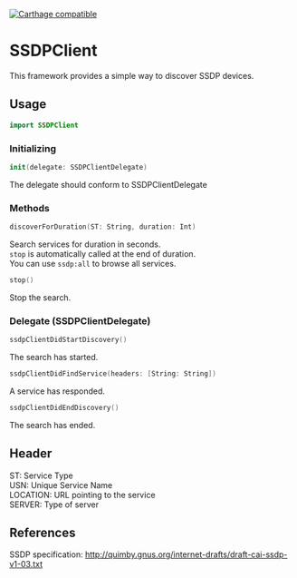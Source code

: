 [![Carthage compatible](https://img.shields.io/badge/Carthage-compatible-4BC51D.svg?style=flat)](https://github.com/Carthage/Carthage)

# SSDPClient
This framework provides a simple way to discover SSDP devices.


## Usage
```swift
import SSDPClient
```

### Initializing
```swift
init(delegate: SSDPClientDelegate)
```
The delegate should conform to SSDPClientDelegate


### Methods
```swift
discoverForDuration(ST: String, duration: Int)
```
Search services for duration in seconds.  
`stop` is automatically called at the end of duration.  
You can use `ssdp:all` to browse all services.

```swift
stop()
```
Stop the search.

### Delegate (SSDPClientDelegate)
```swift
ssdpClientDidStartDiscovery()
```
The search has started.

```swift
ssdpClientDidFindService(headers: [String: String])
```
A service has responded.

```swift
ssdpClientDidEndDiscovery()
```
The search has ended.


## Header
ST: Service Type  
USN: Unique Service Name  
LOCATION: URL pointing to the service  
SERVER: Type of server


## References
SSDP specification:
http://quimby.gnus.org/internet-drafts/draft-cai-ssdp-v1-03.txt
